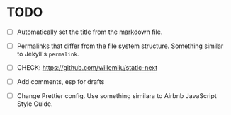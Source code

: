 # TODO

- [ ] Automatically set the title from the markdown file.

- [ ] Permalinks that differ from the file system structure.
Something similar to Jekyll's `permalink`.

- [ ] CHECK: https://github.com/willemliu/static-next

- [ ] Add comments, esp for drafts

- [ ] Change Prettier config. Use something similara to Airbnb JavaScript Style Guide.
